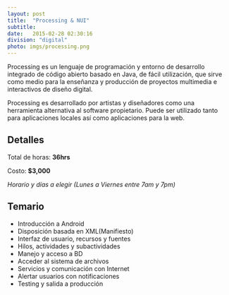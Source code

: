 ```yaml
---
layout: post
title:  "Processing & NUI"
subtitle:
date:   2015-02-28 02:30:16
division: "digital"
photo: imgs/processing.png
---
```


Processing es un lenguaje de programación y entorno de desarrollo integrado de código abierto basado en Java, de fácil utilización, que sirve como medio para la enseñanza y producción de proyectos multimedia e interactivos de diseño digital.

Processing es desarrollado por artistas y diseñadores como una herramienta alternativa al software propietario. Puede ser utilizado tanto para aplicaciones locales así como aplicaciones para la web.

## Detalles
Total de horas: **36hrs**

Costo: **$3,000**

*Horario y días a elegir (Lunes a Viernes entre 7am y 7pm)*

## Temario
- Introducción a Android
- Disposición basada en XML(Manifiesto)
- Interfaz de usuario, recursos y fuentes
- Hilos, actividades y subactividades
- Manejo y acceso a BD
- Acceder al sistema de archivos
- Servicios y comunicación con Internet
- Alertar usuarios con notificaciones
- Testing y salida a producción
